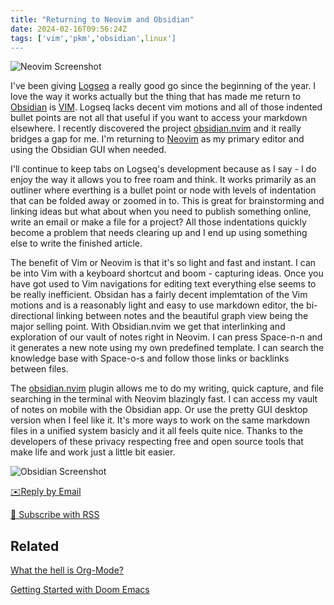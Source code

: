 ```yaml
---
title: "Returning to Neovim and Obsidian"
date: 2024-02-16T09:56:24Z
tags: ['vim','pkm','obsidian',linux']
---
```


![Neovim Screenshot](/2024-02-16-returning-to-neovim-and-obsidian/2024-02-16-neovim-screenshot.png) 

I've been giving [Logseq](https://logseq.com/) a really good go since the beginning of the year. I love the way it works actually but the thing that has made me return to [Obsidian](https://obsidian.md/) is [VIM](https://en.wikipedia.org/wiki/Vim_(text_editor)). Logseq lacks decent vim motions and all of those indented bullet points are not all that useful if you want to access your markdown elsewhere. I recently discovered the project [obsidian.nvim](https://github.com/epwalsh/obsidian.nvim) and it really bridges a gap for me. I'm returning to [Neovim](https://neovim.io/) as my primary editor and using the Obsidian GUI when needed.

I'll continue to keep tabs on Logseq's development because as I say - I do enjoy the way it allows you to free roam and think. It works primarily as an outliner where everthing is a bullet point or node with levels of indentation that can be folded away or zoomed in to. This is great for brainstorming and linking ideas but what about when you need to publish something online, write an email or make a file for a project? All those indentations quickly become a problem that needs clearing up and I end up using something else to write the finished article.

The benefit of Vim or Neovim is that it's so light and fast and instant. I can be into Vim with a keyboard shortcut and boom - capturing ideas. Once you have got used to Vim navigations for editing text everything else seems to be really inefficient. Obsidan has a fairly decent implemtation of the Vim motions and is a reasonably light and easy to use markdown editor, the bi-directional linking between notes and the beautiful graph view being the major selling point. With Obsidian.nvim we get that interlinking and exploration of our vault of notes right in Neovim. I can press Space-n-n and it generates a new note using my own predefined template. I can search the knowledge base with Space-o-s and follow those links or backlinks between files. 

The [obsidian.nvim](https://github.com/epwalsh/obsidian.nvim) plugin allows me to do my writing, quick capture, and file searching in the terminal with Neovim blazingly fast. I can access my vault of notes on mobile with the Obsidian app. Or use the pretty GUI desktop version when I feel like it. It's more ways to work on the same markdown files in a unified system basicly and it all feels quite nice. Thanks to the developers of these privacy respecting free and open source tools that make life and work just a little bit easier.

![Obsidian Screenshot](/2024-02-16-returning-to-neovim-and-obsidian/2024-02-16-obsidian-graph-view.png)

[✉️Reply by Email](mailto:bledley@posteo.com)

[📰  Subscribe with RSS](https://bledley.xyz/index.xml)

## Related

[What the hell is Org-Mode?](/posts/2023-12-01-what-the-hell-is-org-mode/)


[Getting Started with Doom Emacs](/posts/2023-01-27-getting-started-with-doom-emacs/)
